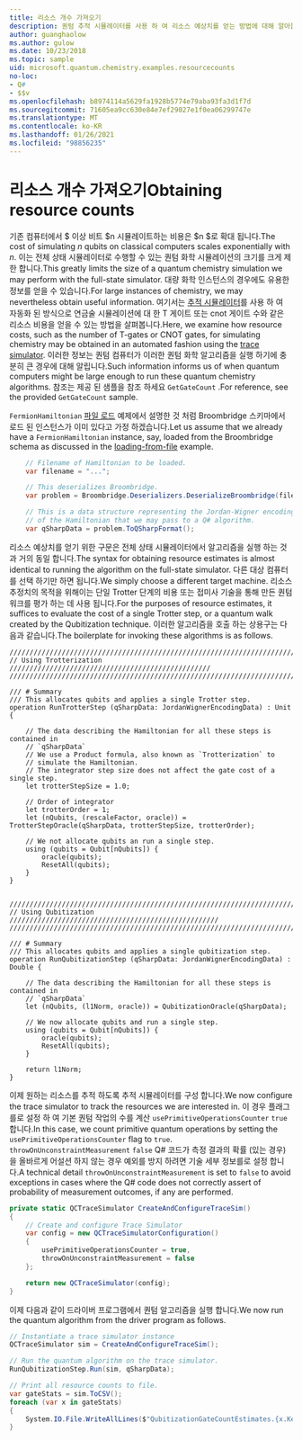```yaml
---
title: 리소스 개수 가져오기
description: 퀀텀 추적 시뮬레이터를 사용 하 여 리소스 예상치를 얻는 방법에 대해 알아봅니다.
author: guanghaolow
ms.author: gulow
ms.date: 10/23/2018
ms.topic: sample
uid: microsoft.quantum.chemistry.examples.resourcecounts
no-loc:
- Q#
- $$v
ms.openlocfilehash: b8974114a5629fa1928b5774e79aba93fa3d1f7d
ms.sourcegitcommit: 71605ea9cc630e84e7ef29027e1f0ea06299747e
ms.translationtype: MT
ms.contentlocale: ko-KR
ms.lasthandoff: 01/26/2021
ms.locfileid: "98856235"
---
```

# <a name="obtaining-resource-counts"></a><span data-ttu-id="f892a-103">리소스 개수 가져오기</span><span class="sxs-lookup"><span data-stu-id="f892a-103">Obtaining resource counts</span></span>

<span data-ttu-id="f892a-104">기존 컴퓨터에서 $ 이상 비트 $n 시뮬레이트하는 비용은 $n $로 확대 됩니다.</span><span class="sxs-lookup"><span data-stu-id="f892a-104">The cost of simulating $n$ qubits on classical computers scales exponentially with $n$.</span></span> <span data-ttu-id="f892a-105">이는 전체 상태 시뮬레이터로 수행할 수 있는 퀀텀 화학 시뮬레이션의 크기를 크게 제한 합니다.</span><span class="sxs-lookup"><span data-stu-id="f892a-105">This greatly limits the size of a quantum chemistry simulation we may perform with the full-state simulator.</span></span> <span data-ttu-id="f892a-106">대량 화학 인스턴스의 경우에도 유용한 정보를 얻을 수 있습니다.</span><span class="sxs-lookup"><span data-stu-id="f892a-106">For large instances of chemistry, we may nevertheless obtain useful information.</span></span> <span data-ttu-id="f892a-107">여기서는 [추적 시뮬레이터](xref:microsoft.quantum.machines.qc-trace-simulator.intro)를 사용 하 여 자동화 된 방식으로 연금술 시뮬레이션에 대 한 T 게이트 또는 cnot 게이트 수와 같은 리소스 비용을 얻을 수 있는 방법을 살펴봅니다.</span><span class="sxs-lookup"><span data-stu-id="f892a-107">Here, we examine how resource costs, such as the number of T-gates or CNOT gates, for simulating chemistry may be obtained in an automated fashion using the [trace simulator](xref:microsoft.quantum.machines.qc-trace-simulator.intro).</span></span> <span data-ttu-id="f892a-108">이러한 정보는 퀀텀 컴퓨터가 이러한 퀀텀 화학 알고리즘을 실행 하기에 충분히 큰 경우에 대해 알립니다.</span><span class="sxs-lookup"><span data-stu-id="f892a-108">Such information informs us of when quantum computers might be large enough to run these quantum chemistry algorithms.</span></span> <span data-ttu-id="f892a-109">참조는 제공 된 샘플을 참조 하세요 `GetGateCount` .</span><span class="sxs-lookup"><span data-stu-id="f892a-109">For reference, see the provided `GetGateCount` sample.</span></span>

<span data-ttu-id="f892a-110">`FermionHamiltonian` [파일 로드](xref:microsoft.quantum.chemistry.examples.loadhamiltonian) 예제에서 설명한 것 처럼 Broombridge 스키마에서 로드 된 인스턴스가 이미 있다고 가정 하겠습니다.</span><span class="sxs-lookup"><span data-stu-id="f892a-110">Let us assume that we already have a `FermionHamiltonian` instance, say, loaded from the Broombridge schema as discussed in the [loading-from-file](xref:microsoft.quantum.chemistry.examples.loadhamiltonian) example.</span></span> 

```csharp
    // Filename of Hamiltonian to be loaded.
    var filename = "...";

    // This deserializes Broombridge.
    var problem = Broombridge.Deserializers.DeserializeBroombridge(filename).ProblemDescriptions.First();

    // This is a data structure representing the Jordan-Wigner encoding 
    // of the Hamiltonian that we may pass to a Q# algorithm.
    var qSharpData = problem.ToQSharpFormat();
```

<span data-ttu-id="f892a-111">리소스 예상치를 얻기 위한 구문은 전체 상태 시뮬레이터에서 알고리즘을 실행 하는 것과 거의 동일 합니다.</span><span class="sxs-lookup"><span data-stu-id="f892a-111">The syntax for obtaining resource estimates is almost identical to running the algorithm on the full-state simulator.</span></span> <span data-ttu-id="f892a-112">다른 대상 컴퓨터를 선택 하기만 하면 됩니다.</span><span class="sxs-lookup"><span data-stu-id="f892a-112">We simply choose a different target machine.</span></span> <span data-ttu-id="f892a-113">리소스 추정치의 목적을 위해이는 단일 Trotter 단계의 비용 또는 접미사 기술을 통해 만든 퀀텀 워크를 평가 하는 데 사용 됩니다.</span><span class="sxs-lookup"><span data-stu-id="f892a-113">For the purposes of resource estimates, it suffices to evaluate the cost of a single Trotter step, or a quantum walk created by the Qubitization technique.</span></span> <span data-ttu-id="f892a-114">이러한 알고리즘을 호출 하는 상용구는 다음과 같습니다.</span><span class="sxs-lookup"><span data-stu-id="f892a-114">The boilerplate for invoking these algorithms is as follows.</span></span>

```qsharp
//////////////////////////////////////////////////////////////////////////
// Using Trotterization //////////////////////////////////////////////////
//////////////////////////////////////////////////////////////////////////

/// # Summary
/// This allocates qubits and applies a single Trotter step.
operation RunTrotterStep (qSharpData: JordanWignerEncodingData) : Unit {
    
    // The data describing the Hamiltonian for all these steps is contained in
    // `qSharpData`
    // We use a Product formula, also known as `Trotterization` to
    // simulate the Hamiltonian.
    // The integrator step size does not affect the gate cost of a single step.
    let trotterStepSize = 1.0;
    
    // Order of integrator
    let trotterOrder = 1;
    let (nQubits, (rescaleFactor, oracle)) = TrotterStepOracle(qSharpData, trotterStepSize, trotterOrder);
    
    // We not allocate qubits an run a single step.
    using (qubits = Qubit[nQubits]) {
        oracle(qubits);
        ResetAll(qubits);
    }
}


//////////////////////////////////////////////////////////////////////////
// Using Qubitization ////////////////////////////////////////////////////
//////////////////////////////////////////////////////////////////////////

/// # Summary
/// This allocates qubits and applies a single qubitization step.
operation RunQubitizationStep (qSharpData: JordanWignerEncodingData) : Double {
    
    // The data describing the Hamiltonian for all these steps is contained in
    // `qSharpData`
    let (nQubits, (l1Norm, oracle)) = QubitizationOracle(qSharpData);
    
    // We now allocate qubits and run a single step.
    using (qubits = Qubit[nQubits]) {
        oracle(qubits);
        ResetAll(qubits);
    }
    
    return l1Norm;
}
```

<span data-ttu-id="f892a-115">이제 원하는 리소스를 추적 하도록 추적 시뮬레이터를 구성 합니다.</span><span class="sxs-lookup"><span data-stu-id="f892a-115">We now configure the trace simulator to track the resources we are interested in.</span></span> <span data-ttu-id="f892a-116">이 경우 플래그를로 설정 하 여 기본 퀀텀 작업의 수를 계산 `usePrimitiveOperationsCounter` `true` 합니다.</span><span class="sxs-lookup"><span data-stu-id="f892a-116">In this case, we count primitive quantum operations by setting the `usePrimitiveOperationsCounter` flag to `true`.</span></span> <span data-ttu-id="f892a-117">`throwOnUnconstraintMeasurement` `false` Q# 코드가 측정 결과의 확률 (있는 경우)을 올바르게 어설션 하지 않는 경우 예외를 방지 하려면 기술 세부 정보를로 설정 합니다.</span><span class="sxs-lookup"><span data-stu-id="f892a-117">A technical detail `throwOnUnconstraintMeasurement` is set to `false` to avoid exceptions in cases where the Q# code does not correctly assert of probability of measurement outcomes, if any are performed.</span></span>

```csharp
private static QCTraceSimulator CreateAndConfigureTraceSim()
{
    // Create and configure Trace Simulator
    var config = new QCTraceSimulatorConfiguration()
    {
        usePrimitiveOperationsCounter = true,
        throwOnUnconstraintMeasurement = false
    };

    return new QCTraceSimulator(config);
}
```

<span data-ttu-id="f892a-118">이제 다음과 같이 드라이버 프로그램에서 퀀텀 알고리즘을 실행 합니다.</span><span class="sxs-lookup"><span data-stu-id="f892a-118">We now run the quantum algorithm from the driver program as follows.</span></span>

```csharp
// Instantiate a trace simulator instance
QCTraceSimulator sim = CreateAndConfigureTraceSim();

// Run the quantum algorithm on the trace simulator.
RunQubitizationStep.Run(sim, qSharpData);

// Print all resource counts to file.
var gateStats = sim.ToCSV();
foreach (var x in gateStats)
{
    System.IO.File.WriteAllLines($"QubitizationGateCountEstimates.{x.Key}.csv", new string[] { x.Value });
}
```